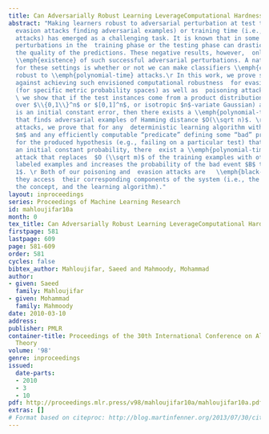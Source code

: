 ```yaml
---
title: Can Adversarially Robust Learning LeverageComputational Hardness?
abstract: "Making learners robust to adversarial perturbation at test time (i.e.,
  evasion attacks finding adversarial examples) or training time (i.e., data poisoning
  attacks) has emerged as a challenging task. It is known that in some cases \\emph{sublinear}
  perturbations in the  training phase or the testing phase can drastically decrease
  the quality of the predictions. These negative results, however,  only prove the
  \\emph{existence} of such successful adversarial perturbations. A natural question
  for these settings is whether or not we can make classifiers \\emph{computationally}
  robust to \\emph{polynomial-time} attacks.\r In this work, we prove some barriers
  against achieving such envisioned computational robustness  for evasion attacks
  (for specific metric probability spaces) as well as  poisoning attacks. In particular,
  \ we show that if the test instances come from a product distribution (e.g., uniform
  over $\\{0,1\\}^n$ or $[0,1]^n$, or isotropic $n$-variate Gaussian) and that  there
  is an initial constant error, then there exists a \\emph{polynomial-time} attack
  that finds adversarial examples of Hamming distance $O(\\sqrt n)$. \r For poisoning
  attacks, we prove that for any  deterministic learning algorithm with sample complexity
  $m$ and any efficiently computable “predicate” defining some “bad” property $B$
  for the produced hypothesis (e.g., failing on a particular test) that happens with
  an initial constant probability, there  exist a \\emph{polynomial-time} online poisoning
  attack that replaces  $O (\\sqrt m)$ of the training examples with other correctly
  labeled examples and increases the probability of the bad event $B$ to  $\\approx
  1$. \r Both of our poisoning and  evasion attacks are   \\emph{black-box} in how
  they access  their corresponding components of the system (i.e., the hypothesis,
  the concept, and the learning algorithm)."
layout: inproceedings
series: Proceedings of Machine Learning Research
id: mahloujifar10a
month: 0
tex_title: Can Adversarially Robust Learning LeverageComputational Hardness?
firstpage: 581
lastpage: 609
page: 581-609
order: 581
cycles: false
bibtex_author: Mahloujifar, Saeed and Mahmoody, Mohammad
author:
- given: Saeed
  family: Mahloujifar
- given: Mohammad
  family: Mahmoody
date: 2010-03-10
address: 
publisher: PMLR
container-title: Proceedings of the 30th International Conference on Algorithmic Learning
  Theory
volume: '98'
genre: inproceedings
issued:
  date-parts:
  - 2010
  - 3
  - 10
pdf: http://proceedings.mlr.press/v98/mahloujifar10a/mahloujifar10a.pdf
extras: []
# Format based on citeproc: http://blog.martinfenner.org/2013/07/30/citeproc-yaml-for-bibliographies/
---
```

